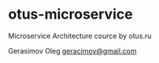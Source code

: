 # otus-microservice
Microservice Architecture cource by otus.ru

Gerasimov Oleg
geracimov@gmail.com
